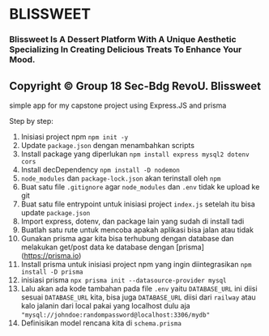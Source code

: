 # BLISSWEET
### Blissweet Is A Dessert Platform With A Unique Aesthetic Specializing In Creating Delicious Treats To Enhance Your Mood.

Copyright © Group 18 Sec-Bdg RevoU. Blissweet
-----------------------------------------------------------------------------------------------------------------------------



simple app for my capstone project using Express.JS and prisma 

Step by step:
1. Inisiasi project npm `npm init -y`
2. Update `package.json` dengan menambahkan scripts
3. Install package yang diperlukan `npm install express mysql2 dotenv cors`
4. Install decDependency `npm install -D nodemon`
5. `node_modules` dan `package-lock.json` akan terinstall oleh `npm`
6. Buat satu file `.gitignore` agar `node_modules` dan `.env` tidak ke upload ke git
7. Buat satu file entrypoint untuk inisiasi project `index.js` setelah itu  bisa update `package.json`
8. Import express, dotenv, dan package lain yang sudah di install tadi
9. Buatlah satu rute untuk mencoba apakah aplikasi bisa jalan atau tidak
10. Gunakan prisma agar kita bisa terhubung dengan database dan melakukan get/post data ke database dengan [prisma] (https://prisma.io)
11. Install prisma untuk inisiasi project npm yang ingin diintegrasikan `npm install -D prisma`
12. inisiasi prisma `npx prisma init --datasource-provider mysql`
13. Lalu akan ada kode tambahan pada file `.env` yaitu `DATABASE_URL` ini diisi sesuai `DATABASE_URL` kita, bisa juga `DATABASE_URL` diisi dari `railway` atau kalo jalanin dari local pakai yang localhost dulu aja `"mysql://johndoe:randompassword@localhost:3306/mydb"`
14. Definisikan model rencana kita di `schema.prisma`
